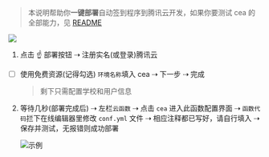 > 本说明帮助你**一键部署**自动签到程序到腾讯云开发，如果你要测试 cea 的全部能力，见 [README](https://github.com/beetcb/cea#readme)

[![](https://main.qcloudimg.com/raw/67f5a389f1ac6f3b4d04c7256438e44f.svg)](https://console.cloud.tencent.com/tcb/env/index?action=CreateAndDeployCloudBaseProject&appUrl=https%3A%2F%2Fgithub.com%2Fbeetcb%2Fcea&branch=tcb)

1. 点击 ☝ 部署按钮 ⇢ 注册实名(或登录)腾讯云

- [ ] 使用免费资源(记得勾选)
      `环境名称`填入 cea ⇢ 下一步 ⇢ 完成

  > 剩下只需配置学校和用户信息

2. 等待几秒(部署完成后) ⇢ 左栏`云函数` ⇢ 点击 `cea` 进入此函数配置界面 ⇢ `函数代码`拦下在线编辑器里修改 `conf.yml` 文件 ⇢ 相应注释都已写好，请自行填入 ⇢ 保存并测试，无报错则成功部署

   ![示例](https://i.imgur.com/hwrS7Gj.png)
